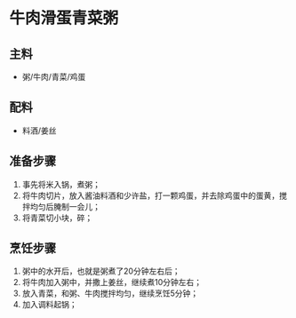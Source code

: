 # 牛肉滑蛋青菜粥

## 主料

- 粥/牛肉/青菜/鸡蛋

## 配料

- 料酒/姜丝

## 准备步骤

1. 事先将米入锅，煮粥；
2. 将牛肉切片，放入酱油料酒和少许盐，打一颗鸡蛋，并去除鸡蛋中的蛋黄，搅拌均匀后腌制一会儿；
3. 将青菜切小块，碎；

## 烹饪步骤

1. 粥中的水开后，也就是粥煮了20分钟左右后；
2. 将牛肉加入粥中，并撒上姜丝，继续煮10分钟左右；
3. 放入青菜，和粥、牛肉搅拌均匀，继续烹饪5分钟；
4. 加入调料起锅；